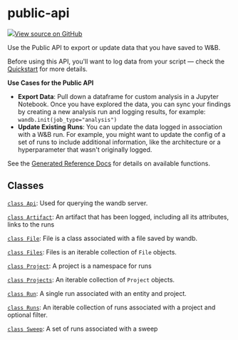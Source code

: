 # public-api

[![](https://www.tensorflow.org/images/GitHub-Mark-32px.png)View source on GitHub](https://www.github.com/wandb/client/tree/3a0def97afe1def2b1a59786b4f0bbcac3f5dc4c/wandb/__init__.py)

Use the Public API to export or update data that you have saved to W&B.

Before using this API, you'll want to log data from your script — check the [Quickstart](https://github.com/charlesfrye/Aritra-Documentation/tree/9a0d9d6bbfa637c53b9e146e3dd8ae5db4072b6f/library/quickstart.md) for more details.

**Use Cases for the Public API**

* **Export Data**: Pull down a dataframe for custom analysis in a Jupyter Notebook. Once you have explored the data, you can sync your findings by creating a new analysis run and logging results, for example: `wandb.init(job_type="analysis")`
* **Update Existing Runs**: You can update the data logged in association with a W&B run. For example, you might want to update the config of a set of runs to include additional information, like the architecture or a hyperparameter that wasn't originally logged.

See the [Generated Reference Docs](https://github.com/charlesfrye/Aritra-Documentation/tree/9a0d9d6bbfa637c53b9e146e3dd8ae5db4072b6f/library/ref/public-api/README.md) for details on available functions.

## Classes

[`class Api`](api.md): Used for querying the wandb server.

[`class Artifact`](artifact.md): An artifact that has been logged, including all its attributes, links to the runs

[`class File`](file.md): File is a class associated with a file saved by wandb.

[`class Files`](files.md): Files is an iterable collection of `File` objects.

[`class Project`](project.md): A project is a namespace for runs

[`class Projects`](projects.md): An iterable collection of `Project` objects.

[`class Run`](run.md): A single run associated with an entity and project.

[`class Runs`](runs.md): An iterable collection of runs associated with a project and optional filter.

[`class Sweep`](sweep.md): A set of runs associated with a sweep

